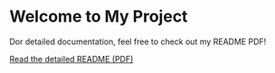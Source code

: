 # Welcome to My Project

Dor detailed documentation, feel free to check out my README PDF!

[Read the detailed README (PDF)](./final.pdf)
